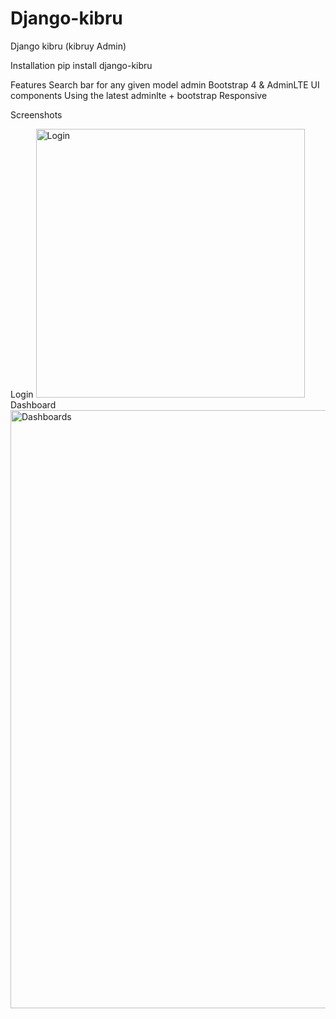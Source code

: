 # Django-kibru
Django kibru (kibruy Admin)


Installation
pip install django-kibru

Features
Search bar for any given model admin
Bootstrap 4 & AdminLTE UI components
Using the latest adminlte + bootstrap
Responsive


Screenshots

Login
<img width="430" alt="Login" src="https://user-images.githubusercontent.com/87245699/221366411-3170dc75-6c95-4016-86ea-233b2daf1307.png">
Dashboard 
<img width="957" alt="Dashboards" src="https://user-images.githubusercontent.com/87245699/221366429-c52dd816-272f-4c7b-b559-6db27edcce1a.png">

